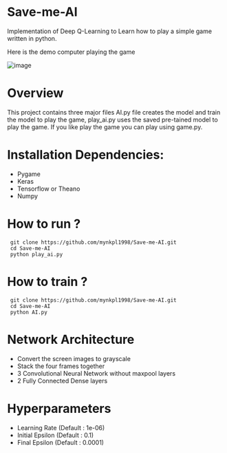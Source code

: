 # Save-me-AI
Implementation of Deep Q-Learning to Learn how to play a simple game written in python. 

Here is the demo computer playing the game

![image](https://raw.githubusercontent.com/mynkpl1998/Save-me-AI/master/data/ai_plays.gif)

# Overview
This project contains three major files AI.py file creates the model and train the model to play the game, play_ai.py uses the saved pre-tained model to play the game. If you like play the game you can play using game.py.

# Installation Dependencies:

* Pygame
* Keras
* Tensorflow or Theano
* Numpy

# How to run ?
```
 git clone https://github.com/mynkpl1998/Save-me-AI.git
 cd Save-me-AI
 python play_ai.py
```

# How to train ?
```
 git clone https://github.com/mynkpl1998/Save-me-AI.git
 cd Save-me-AI
 python AI.py
```

# Network Architecture

 * Convert the screen images to grayscale
 * Stack the four frames together 
 * 3 Convolutional Neural Network without maxpool layers
 * 2 Fully Connected Dense layers
 
 # Hyperparameters
 
  * Learning Rate (Default : 1e-06)
  * Initial Epsilon (Default : 0.1)
  * Final Epsilon (Default : 0.0001)
